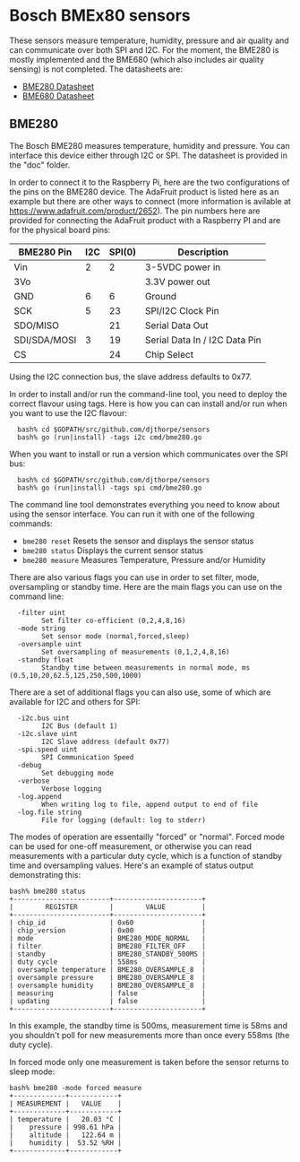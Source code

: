 
# Bosch BMEx80 sensors

These sensors measure temperature, humidity, pressure and air quality and can
communicate over both SPI and I2C. For the moment, the BME280 is mostly implemented
and the BME680 (which also includes air quality sensing) is not completed. The
datasheets are:

  * [BME280 Datasheet](BME280.pdf)
  * [BME680 Datasheet](BME680.pdf)

## BME280

The Bosch BME280 measures temperature, humidity and pressure. You can
interface this device either through I2C or SPI. The datasheet is
provided in the "doc" folder.

In order to connect it to the Raspberry Pi, here are the two 
configurations of the pins on the BME280 device. The AdaFruit
product is listed here as an example but there are other ways
to connect (more information
is avilable at https://www.adafruit.com/product/2652). The pin numbers
here are provided for connecting the AdaFruit product with a Raspberry PI
and are for the physical board pins:

| BME280 Pin   | I2C | SPI(0) | Description                    |
| ------------ | --- | ------ | ------------------------------ |
| Vin          |  2  |  2     | 3-5VDC power in                |
| 3Vo          |     |        | 3.3V power out                 |
| GND          |  6  |  6     | Ground                         |
| SCK          |  5  | 23     | SPI/I2C Clock Pin              |
| SDO/MISO     |     | 21     | Serial Data Out                |
| SDI/SDA/MOSI |  3  | 19     | Serial Data In / I2C Data Pin  |
| CS           |     | 24     | Chip Select                    |

Using the I2C connection bus, the slave address defaults to 0x77.

In order to install and/or run the command-line tool, you
need to deploy the correct flavour using tags. Here is how
you can can install and/or run when you want to use the I2C
flavour:

```
  bash% cd $GOPATH/src/github.com/djthorpe/sensors
  bash% go (run|install) -tags i2c cmd/bme280.go
```

When you want to install or run a version which communicates over the 
SPI bus:

```
  bash% cd $GOPATH/src/github.com/djthorpe/sensors
  bash% go (run|install) -tags spi cmd/bme280.go
```

The command line tool demonstrates everything you need to know about
using the sensor interface. You can run it with one of the following
commands:


  * `bme280 reset` Resets the sensor and displays the sensor status
  * `bme280 status` Displays the current sensor status
  * `bme280 measure` Measures Temperature, Pressure and/or Humidity

There are also various flags you can use in order to set filter,
mode, oversampling or standby time. Here are the main flags you can use
on the command line:

```
  -filter uint
    	Set filter co-efficient (0,2,4,8,16)
  -mode string
    	Set sensor mode (normal,forced,sleep)
  -oversample uint
    	Set oversampling of measurements (0,1,2,4,8,16)
  -standby float
    	Standby time between measurements in normal mode, ms (0.5,10,20,62.5,125,250,500,1000)
```

There are a set of additional flags you can also use, some of which are available for I2C and others for SPI:

```
  -i2c.bus uint
    	I2C Bus (default 1)
  -i2c.slave uint
    	I2C Slave address (default 0x77)
  -spi.speed uint
    	SPI Communication Speed
  -debug
    	Set debugging mode
  -verbose
    	Verbose logging
  -log.append
    	When writing log to file, append output to end of file
  -log.file string
    	File for logging (default: log to stderr)
```

The modes of operation are essentailly "forced" or "normal". Forced
mode can be used for one-off measurement, or otherwise you can read
measurements with a particular duty cycle, which is a function of
standby time and oversampling values. Here's an example of status
output demonstrating this:

```
bash% bme280 status
+------------------------+----------------------+
|        REGISTER        |        VALUE         |
+------------------------+----------------------+
| chip_id                | 0x60                 |
| chip_version           | 0x00                 |
| mode                   | BME280_MODE_NORMAL   |
| filter                 | BME280_FILTER_OFF    |
| standby                | BME280_STANDBY_500MS |
| duty cycle             | 558ms                |
| oversample temperature | BME280_OVERSAMPLE_8  |
| oversample pressure    | BME280_OVERSAMPLE_8  |
| oversample humidity    | BME280_OVERSAMPLE_8  |
| measuring              | false                |
| updating               | false                |
+------------------------+----------------------+

```

In this example, the standby time is 500ms, measurement time is 
58ms and you shouldn't poll for new measurements more than once 
every 558ms (the duty cycle).

In forced mode only one measurement is taken before the sensor
returns to sleep mode:

```
bash% bme280 -mode forced measure
+-------------+------------+
| MEASUREMENT |   VALUE    |
+-------------+------------+
| temperature |   20.03 °C |
|    pressure | 998.61 hPa |
|    altitude |   122.64 m |
|    humidity |  53.52 %RH |
+-------------+------------+

```
